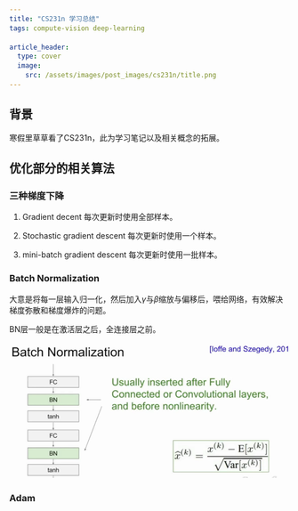 ```yaml
---
title: "CS231n 学习总结"
tags: compute-vision deep-learning

article_header:
  type: cover
  image:
    src: /assets/images/post_images/cs231n/title.png
---
```


## 背景

寒假里草草看了CS231n，此为学习笔记以及相关概念的拓展。

<!--more-->
## 优化部分的相关算法

### 三种梯度下降

1. Gradient decent 
每次更新时使用全部样本。

2. Stochastic gradient descent 
每次更新时使用一个样本。

3. mini-batch gradient descent
每次更新时使用一批样本。

### Batch Normalization

大意是将每一层输入归一化，然后加入$\gamma$与$\beta$缩放与偏移后，喂给网络，有效解决梯度弥散和梯度爆炸的问题。

BN层一般是在激活层之后，全连接层之前。

![bn](/assets/images/post_images/cs231n/bn.png)
### Adam 